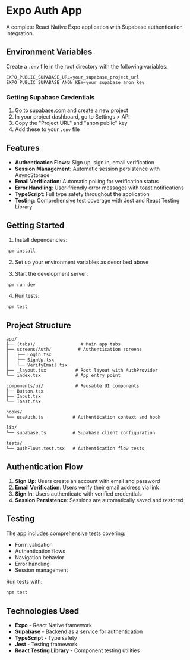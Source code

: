 # Expo Auth App

A complete React Native Expo application with Supabase authentication integration.

## Environment Variables

Create a `.env` file in the root directory with the following variables:

```
EXPO_PUBLIC_SUPABASE_URL=your_supabase_project_url
EXPO_PUBLIC_SUPABASE_ANON_KEY=your_supabase_anon_key
```

### Getting Supabase Credentials

1. Go to [supabase.com](https://supabase.com) and create a new project
2. In your project dashboard, go to Settings > API
3. Copy the "Project URL" and "anon public" key
4. Add these to your `.env` file

## Features

- **Authentication Flows**: Sign up, sign in, email verification
- **Session Management**: Automatic session persistence with AsyncStorage
- **Email Verification**: Automatic polling for verification status
- **Error Handling**: User-friendly error messages with toast notifications
- **TypeScript**: Full type safety throughout the application
- **Testing**: Comprehensive test coverage with Jest and React Testing Library

## Getting Started

1. Install dependencies:
```bash
npm install
```

2. Set up your environment variables as described above

3. Start the development server:
```bash
npm run dev
```

4. Run tests:
```bash
npm test
```

## Project Structure

```
app/
├── (tabs)/                 # Main app tabs
├── screens/Auth/          # Authentication screens
│   ├── Login.tsx
│   ├── SignUp.tsx
│   └── VerifyEmail.tsx
├── _layout.tsx           # Root layout with AuthProvider
└── index.tsx             # App entry point

components/ui/            # Reusable UI components
├── Button.tsx
├── Input.tsx
└── Toast.tsx

hooks/
└── useAuth.ts           # Authentication context and hook

lib/
└── supabase.ts          # Supabase client configuration

tests/
└── authFlows.test.tsx   # Authentication flow tests
```

## Authentication Flow

1. **Sign Up**: Users create an account with email and password
2. **Email Verification**: Users verify their email address via link
3. **Sign In**: Users authenticate with verified credentials
4. **Session Persistence**: Sessions are automatically saved and restored

## Testing

The app includes comprehensive tests covering:
- Form validation
- Authentication flows
- Navigation behavior
- Error handling
- Session management

Run tests with:
```bash
npm test
```

## Technologies Used

- **Expo** - React Native framework
- **Supabase** - Backend as a service for authentication
- **TypeScript** - Type safety
- **Jest** - Testing framework
- **React Testing Library** - Component testing utilities